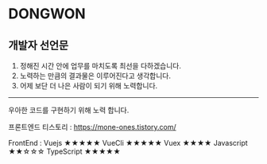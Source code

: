 # DONGWON

<h2>개발자 선언문 </h2>

1. 정해진 시간 안에 업무를 마치도록 최선을 다하겠습니다.
2. 노력하는 만큼의 결과물은 이루어진다고 생각합니다.
3. 어제 보단 더 나은 사람이 되기 위해 노력합니다.
---------------------------
   우아한 코드를 구현하기 위해 노력 합니다.

프론트엔드 티스토리 : https://mone-ones.tistory.com/

FrontEnd : Vuejs ★★★★★  VueCli ★★★★★  Vuex ★★★★ Javascript ★★☆☆☆ TypeScript ★★★★★
